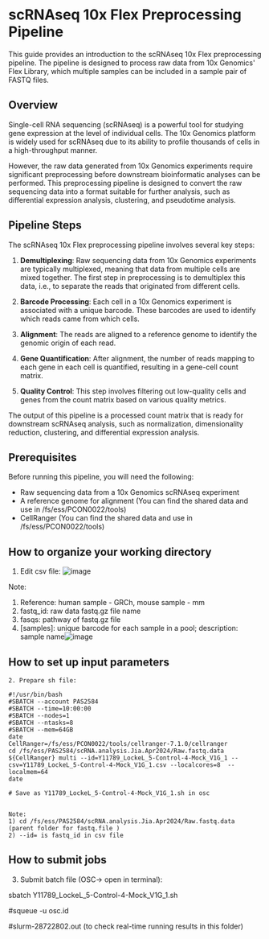 # scRNAseq 10x Flex Preprocessing Pipeline

This guide provides an introduction to the scRNAseq 10x Flex preprocessing pipeline. The pipeline is designed to process raw data from 10x Genomics' Flex Library, which multiple samples can be included in a sample pair of FASTQ files.

## Overview

Single-cell RNA sequencing (scRNAseq) is a powerful tool for studying gene expression at the level of individual cells. The 10x Genomics platform is widely used for scRNAseq due to its ability to profile thousands of cells in a high-throughput manner. 

However, the raw data generated from 10x Genomics experiments require significant preprocessing before downstream bioinformatic analyses can be performed. This preprocessing pipeline is designed to convert the raw sequencing data into a format suitable for further analysis, such as differential expression analysis, clustering, and pseudotime analysis.

## Pipeline Steps

The scRNAseq 10x Flex preprocessing pipeline involves several key steps:

1. **Demultiplexing**: Raw sequencing data from 10x Genomics experiments are typically multiplexed, meaning that data from multiple cells are mixed together. The first step in preprocessing is to demultiplex this data, i.e., to separate the reads that originated from different cells.

2. **Barcode Processing**: Each cell in a 10x Genomics experiment is associated with a unique barcode. These barcodes are used to identify which reads came from which cells.

3. **Alignment**: The reads are aligned to a reference genome to identify the genomic origin of each read.

4. **Gene Quantification**: After alignment, the number of reads mapping to each gene in each cell is quantified, resulting in a gene-cell count matrix.

5. **Quality Control**: This step involves filtering out low-quality cells and genes from the count matrix based on various quality metrics.

The output of this pipeline is a processed count matrix that is ready for downstream scRNAseq analysis, such as normalization, dimensionality reduction, clustering, and differential expression analysis.

## Prerequisites

Before running this pipeline, you will need the following:

- Raw sequencing data from a 10x Genomics scRNAseq experiment
- A reference genome for alignment (You can find the shared data and use in /fs/ess/PCON0022/tools)
- CellRanger (You can find the shared data and use in /fs/ess/PCON0022/tools)


## How to organize your working directory

1. Edit csv file:
![image](https://github.com/user-attachments/assets/a0f3a9a0-7a70-43ef-9917-ab48c7681712)

Note:
1) Reference: human sample - GRCh, mouse sample - mm
2) fastq_id: raw data fastq.gz file name
3) fasqs: pathway of fastq.gz file
4) [samples]: unique barcode for each sample in a pool; description: sample name![image](https://github.com/user-attachments/assets/e357f15e-23ae-40a7-8782-f57794c37674)



## How to set up input parameters
	2. Prepare sh file:
	
	#!/usr/bin/bash
	#SBATCH --account PAS2584
	#SBATCH --time=10:00:00
	#SBATCH --nodes=1 
	#SBATCH --ntasks=8
	#SBATCH --mem=64GB
	date
	CellRanger=/fs/ess/PCON0022/tools/cellranger-7.1.0/cellranger
	cd /fs/ess/PAS2584/scRNA.analysis.Jia.Apr2024/Raw.fastq.data
	${CellRanger} multi --id=Y11789_LockeL_5-Control-4-Mock_V1G_1 --csv=Y11789_LockeL_5-Control-4-Mock_V1G_1.csv --localcores=8  --localmem=64
	date
 
	# Save as Y11789_LockeL_5-Control-4-Mock_V1G_1.sh in osc
	
	
	Note: 
	1) cd /fs/ess/PAS2584/scRNA.analysis.Jia.Apr2024/Raw.fastq.data (parent folder for fastq.file )
	2) --id= is fastq_id in csv file

## How to submit jobs
3. Submit batch file (OSC-> open in terminal):

sbatch Y11789_LockeL_5-Control-4-Mock_V1G_1.sh

#squeue -u osc.id

#slurm-28722802.out (to check real-time running results in this folder)

